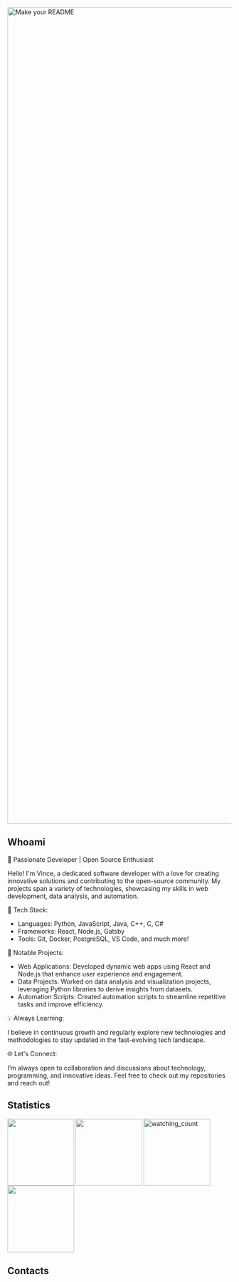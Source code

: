 <img width="1834" alt="Make your README" src="https://github.com/user-attachments/assets/a185d2c9-19da-4a70-907c-b1664ead1b74">

## Whoami

🚀 Passionate Developer | Open Source Enthusiast

Hello! I'm Vince, a dedicated software developer with a love for creating innovative solutions and contributing to the open-source community. My projects span a variety of technologies, showcasing my skills in web development, data analysis, and automation.

🔧 Tech Stack:

- Languages: Python, JavaScript, Java, C++, C, C#
- Frameworks: React, Node.js, Gatsby
- Tools: Git, Docker, PostgreSQL, VS Code, and much more!

🌟 Notable Projects:

- Web Applications: Developed dynamic web apps using React and Node.js that enhance user experience and engagement.
- Data Projects: Worked on data analysis and visualization projects, leveraging Python libraries to derive insights from datasets.
- Automation Scripts: Created automation scripts to streamline repetitive tasks and improve efficiency.
  
💡 Always Learning: 

I believe in continuous growth and regularly explore new technologies and methodologies to stay updated in the fast-evolving tech landscape.

🌐 Let's Connect:

I’m always open to collaboration and discussions about technology, programming, and innovative ideas. Feel free to check out my repositories and reach out!

## Statistics

<a href="https://github.com/anuraghazra/github-readme-stats">
  <img height=150 align="left" src="https://github-readme-stats.vercel.app/api?username=VincePuc99&show_icons=true&hide=prs&theme=transparent&locale=en&rank_icon=github" />
</a>

<a>
  <img height=150 src="https://widgetbite.com/stats/VincePuc99" alt="watching_count" />
</a>

<a href="https://github.com/anuraghazra/github-readme-stats">
  <img height=150 align="left" src="https://github-readme-stats.vercel.app/api/pin/?username=VincePuc99&repo=ArloUSB-AnyRPi&theme=transparent&locale=en&show_owner=true" />
</a>

<a href="https://github.com/anuraghazra/convoychat">
  <img height=150 align="center" src="https://github-readme-stats.vercel.app/api/top-langs/?username=VincePuc99&theme=transparent&locale=en&layout=compact" />
</a>

## Contacts
